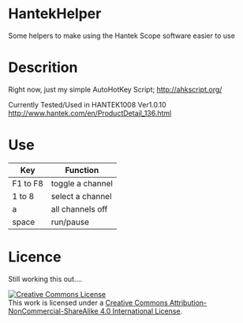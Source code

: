# HantekHelper
Some helpers to make using the Hantek Scope software easier to use


# Descrition 
Right now, just my simple AutoHotKey Script;  http://ahkscript.org/


Currently Tested/Used in HANTEK1008 Ver1.0.10     
http://www.hantek.com/en/ProductDetail_136.html


# Use
| Key  | Function |
| ------------- | ------------- |
| F1 to F8  | toggle a channel |
| 1 to 8 | select a channel  |
| a | all channels off  |
| space | run/pause  |


# Licence
Still working this out.... 

<a rel="license" href="http://creativecommons.org/licenses/by-nc-sa/4.0/"><img alt="Creative Commons License" style="border-width:0" src="https://i.creativecommons.org/l/by-nc-sa/4.0/88x31.png" /></a><br />This work is licensed under a <a rel="license" href="http://creativecommons.org/licenses/by-nc-sa/4.0/">Creative Commons Attribution-NonCommercial-ShareAlike 4.0 International License</a>.
